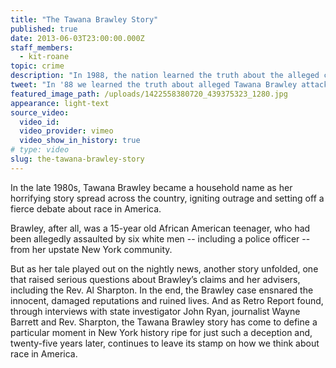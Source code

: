 ```yaml
---
title: "The Tawana Brawley Story"
published: true
date: 2013-06-03T23:00:00.000Z
staff_members:
  - kit-roane
topic: crime
description: "In 1988, the nation learned the truth about the alleged crimes against Tawana Brawley, but the shocking story was far from over."
tweet: "In '88 we learned the truth about alleged Tawana Brawley attack. But the story didn't end there: "
featured_image_path: /uploads/1422558380720_439375323_1280.jpg
appearance: light-text
source_video:
  video_id:
  video_provider: vimeo
  video_show_in_history: true
# type: video
slug: the-tawana-brawley-story
---
```


In the late 1980s, Tawana Brawley became a household name as her horrifying story spread across the country, igniting outrage and setting off a fierce debate about race in America.

Brawley, after all, was a 15-year old African American teenager, who had been allegedly assaulted by six white men -- including a police officer -- from her upstate New York community.

But as her tale played out on the nightly news, another story unfolded, one that raised serious questions about Brawley’s claims and her advisers, including the Rev. Al Sharpton. In the end, the Brawley case ensnared the innocent, damaged reputations and ruined lives. And as Retro Report found, through interviews with state investigator John Ryan, journalist Wayne Barrett and Rev. Sharpton, the Tawana Brawley story has come to define a particular moment in New York history ripe for just such a deception and, twenty-five years later, continues to leave its stamp on how we think about race in America.

